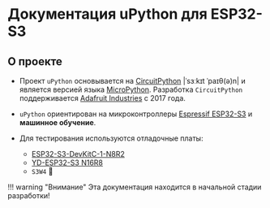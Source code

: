 # Документация uPython для ESP32-S3

## О проекте

- Проект `uPython` основывается на [CircuitPython](https://docs.circuitpython.org/en/latest/README.html) |ˈsɜːkɪt ˈpaɪθ(ə)n| и является версией языка [MicroPython](https://docs.micropython.org/en/latest/). Разработка `CircuitPython` поддерживается [Adafruit Industries](https://en.wikipedia.org/wiki/Adafruit_Industries) с 2017 года.
- `uPython` ориентирован на микроконтроллеры [Espressif ESP32-S3](https://www.espressif.com/en/products/socs/esp32-s3) и **машинное обучение**.

- Для тестирования используются отладочные платы:
    - [ESP32-S3-DevKitC-1-N8R2](https://circuitpython.org/board/espressif_esp32s3_devkitc_1_n8r2/)
    - [YD-ESP32-S3 N16R8](https://circuitpython.org/board/yd_esp32_s3_n16r8/)
    - `S3W4`  &#128679;


!!! warning "Внимание"
    Эта документация находится в начальной стадии разработки!

